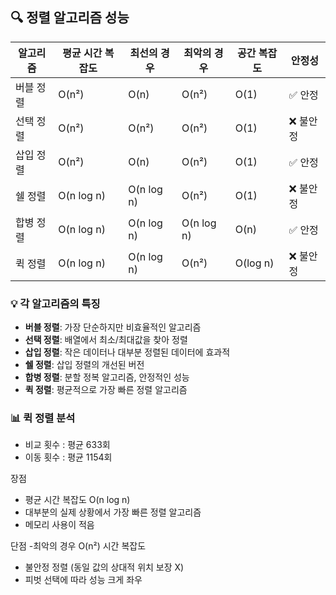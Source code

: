



## 🔍 정렬 알고리즘 성능

| 알고리즘     | 평균 시간 복잡도 | 최선의 경우 | 최악의 경우 | 공간 복잡도 | 안정성 |
|--------------|------------------|-------------|-------------|-------------|--------|
| 버블 정렬    | O(n²)            | O(n)        | O(n²)       | O(1)        | ✅ 안정   |
| 선택 정렬    | O(n²)            | O(n²)       | O(n²)       | O(1)        | ❌ 불안정 |
| 삽입 정렬    | O(n²)            | O(n)        | O(n²)       | O(1)        | ✅ 안정   |
| 쉘 정렬      | O(n log n)       | O(n log n)  | O(n²)       | O(1)        | ❌ 불안정 |
| 합병 정렬    | O(n log n)       | O(n log n)  | O(n log n)  | O(n)        | ✅ 안정   |
| 퀵 정렬      | O(n log n)       | O(n log n)  | O(n²)       | O(log n)    | ❌ 불안정 |

### 💡 각 알고리즘의 특징

- **버블 정렬**: 가장 단순하지만 비효율적인 알고리즘
- **선택 정렬**: 배열에서 최소/최대값을 찾아 정렬
- **삽입 정렬**: 작은 데이터나 대부분 정렬된 데이터에 효과적
- **쉘 정렬**: 삽입 정렬의 개선된 버전
- **합병 정렬**: 분할 정복 알고리즘, 안정적인 성능
- **퀵 정렬**: 평균적으로 가장 빠른 정렬 알고리즘

### 📊 퀵 정렬 분석

- 비교 횟수 : 평균 633회
- 이동 횟수 : 평균 1154회

장점
- 평균 시간 복잡도 O(n log n)
- 대부분의 실제 상황에서 가장 빠른 정렬 알고리즘
- 메모리 사용이 적음

단점
-최악의 경우 O(n²) 시간 복잡도
- 불안정 정렬 (동일 값의 상대적 위치 보장 X)
- 피벗 선택에 따라 성능 크게 좌우
  
